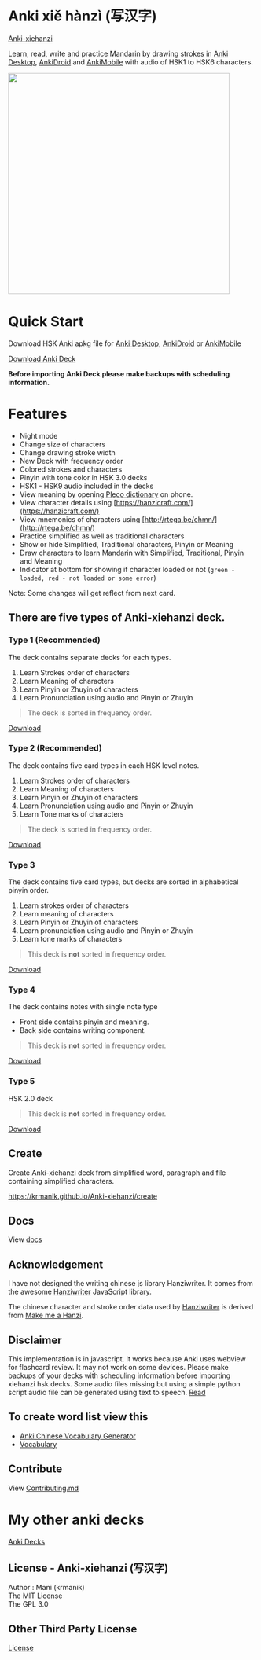 # Anki xiě hànzì (写汉字)

[Anki-xiehanzi](https://krmanik.github.io/Anki-xiehanzi)

Learn, read, write and practice Mandarin by drawing strokes in [Anki Desktop](https://apps.ankiweb.net/), [AnkiDroid](https://play.google.com/store/apps/details?id=com.ichi2.anki) and [AnkiMobile](https://apps.apple.com/us/app/ankimobile-flashcards/id373493387) with audio of HSK1 to HSK6 characters. 

<img src="https://raw.githubusercontent.com/krmanik/Anki-xiehanzi/main/static/img/xiehanzi_v2.0.gif" height="450px"></img>

# Quick Start
Download HSK Anki apkg file for [Anki Desktop](https://apps.ankiweb.net/), [AnkiDroid](https://play.google.com/store/apps/details?id=com.ichi2.anki) or [AnkiMobile](https://apps.apple.com/us/app/ankimobile-flashcards/id373493387)

[Download Anki Deck](https://ankiweb.net/shared/info/1351435439)

**Before importing Anki Deck please make backups with scheduling information.**

# Features
- Night mode
- Change size of characters
- Change drawing stroke width
- New Deck with frequency order
- Colored strokes and characters
- Pinyin with tone color in HSK 3.0 decks
- HSK1 - HSK9 audio included in the decks
- View meaning by opening [Pleco dictionary](https://www.pleco.com/) on phone.
- View character details using [https://hanzicraft.com/](https://hanzicraft.com/) 
- View mnemonics of characters using [http://rtega.be/chmn/](http://rtega.be/chmn/)
- Practice simplified as well as traditional characters
- Show or hide Simplified, Traditional characters, Pinyin or Meaning
- Draw characters to learn Mandarin with Simplified, Traditional, Pinyin and Meaning
- Indicator at bottom for showing if character loaded or not (```green - loaded, red - not loaded or some error```)

Note: Some changes will get reflect from next card.

## There are five types of Anki-xiehanzi deck.

### Type 1 (Recommended)

The deck contains separate decks for each types.
1. Learn Strokes order of characters
2. Learn Meaning of characters
3. Learn Pinyin or Zhuyin of characters
4. Learn Pronunciation using audio and Pinyin or Zhuyin

> The deck is sorted in frequency order.

[Download](https://ankiweb.net/shared/info/1351435439)

### Type 2 (Recommended)

The deck contains five card types in each HSK level notes.
1. Learn Strokes order of characters
2. Learn Meaning of characters
3. Learn Pinyin or Zhuyin of characters
4. Learn Pronunciation using audio and Pinyin or Zhuyin
5. Learn Tone marks of characters 

> The deck is sorted in frequency order.

[Download](https://ankiweb.net/shared/info/239300382)

### Type 3

The deck contains five card types, but decks are sorted in alphabetical pinyin order.
1. Learn strokes order of characters
2. Learn meaning of characters
3. Learn Pinyin or Zhuyin of characters
4. Learn pronunciation using audio and Pinyin or Zhuyin
5. Learn tone marks of characters 

> This deck is **not** sorted in frequency order.

[Download](https://ankiweb.net/shared/info/1063372083)

### Type 4

The deck contains notes with single note type <br>
- Front side contains pinyin and meaning.
- Back side contains writing component.

> This deck is **not** sorted in frequency order.

[Download](https://ankiweb.net/shared/info/536858343)

### Type 5
HSK 2.0 deck

> This deck is **not** sorted in frequency order.

[Download](https://ankiweb.net/shared/info/119943820)

## Create

Create Anki-xiehanzi deck from simplified word, paragraph and file containing simplified characters.

https://krmanik.github.io/Anki-xiehanzi/create

## Docs
View [docs](https://krmanik.github.io/Anki-xiehanzi/docs/intro)

## Acknowledgement
I have not designed the writing chinese js library Hanziwriter. It comes from the awesome [Hanziwriter](https://hanziwriter.org) JavaScript library. 

The chinese character and stroke order data used by [Hanziwriter](https://github.com/chanind/hanzi-writer)
is derived from [ Make me a Hanzi](https://github.com/skishore/makemeahanzi).
  
## Disclaimer
 This implementation is in javascript. It works because Anki uses webview for flashcard review. It may not work on some devices. Please make backups of your decks with scheduling information before importing xiehanzi hsk decks.
 Some audio files missing but using a simple python script audio file can be generated using text to speech. [Read](https://github.com/krmanik/gtts-textToMp3)

## To create word list view this
- [Anki Chinese Vocabulary Generator](https://github.com/krmanik/Anki-Chinese-Vocabulary-Generator)
- [Vocabulary](https://simplezhongwen.blogspot.com/search/label/vocabulary)

## Contribute
 View [Contributing.md](https://github.com/krmanik/Anki-xiehanzi/blob/master/Contributing.md)

# My other anki decks
[Anki Decks](https://ankiweb.net/shared/byauthor/119943820) 

## License - Anki-xiehanzi (写汉字)
Author : Mani (krmanik)
<br>The MIT License
<br>The GPL 3.0

## Other Third Party License
[License](https://github.com/krmanik/Anki-xiehanzi/blob/master/License.md)
